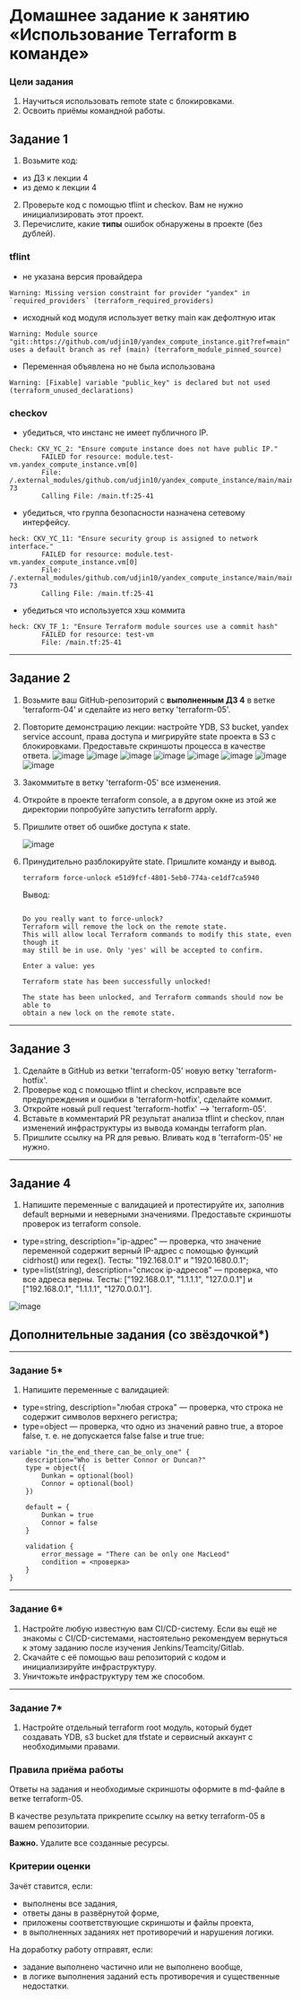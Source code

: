 # Домашнее задание к занятию «Использование Terraform в команде»

### Цели задания

1. Научиться использовать remote state с блокировками.
2. Освоить приёмы командной работы.

## Задание 1

1. Возьмите код:
- из ДЗ к лекции 4
- из демо к лекции 4
2. Проверьте код с помощью tflint и checkov. Вам не нужно инициализировать этот проект.
3. Перечислите, какие **типы** ошибок обнаружены в проекте (без дублей).
### tflint
- не указана версия провайдера
```
Warning: Missing version constraint for provider "yandex" in `required_providers` (terraform_required_providers)
```
- исходный код модуля использует ветку main как дефолтную итак
```
Warning: Module source "git::https://github.com/udjin10/yandex_compute_instance.git?ref=main" uses a default branch as ref (main) (terraform_module_pinned_source)
```
- Переменная объявлена но не была использована
```
Warning: [Fixable] variable "public_key" is declared but not used (terraform_unused_declarations)
```
### checkov
- убедиться, что инстанс не имеет публичного IP.
```
Check: CKV_YC_2: "Ensure compute instance does not have public IP."
        FAILED for resource: module.test-vm.yandex_compute_instance.vm[0]
        File: /.external_modules/github.com/udjin10/yandex_compute_instance/main/main.tf:24-73
        Calling File: /main.tf:25-41
```
- убедиться, что группа безопасности назначена сетевому интерфейсу.
```
heck: CKV_YC_11: "Ensure security group is assigned to network interface."
        FAILED for resource: module.test-vm.yandex_compute_instance.vm[0]
        File: /.external_modules/github.com/udjin10/yandex_compute_instance/main/main.tf:24-73
        Calling File: /main.tf:25-41
```
- убедиться что используется хэш коммита
```
heck: CKV_TF_1: "Ensure Terraform module sources use a commit hash"
        FAILED for resource: test-vm
        File: /main.tf:25-41
```
------

## Задание 2

1. Возьмите ваш GitHub-репозиторий с **выполненным ДЗ 4** в ветке 'terraform-04' и сделайте из него ветку 'terraform-05'.
2. Повторите демонстрацию лекции: настройте YDB, S3 bucket, yandex service account, права доступа и мигрируйте state проекта в S3 с блокировками. Предоставьте скриншоты процесса в качестве ответа.
   ![image](https://github.com/LexNezv/devops-netology/assets/60059176/291c234e-c671-43b4-b278-8977528436a1)
   ![image](https://github.com/LexNezv/devops-netology/assets/60059176/7abdc167-b3bb-482a-b442-efa834791bb3)
   ![image](https://github.com/LexNezv/devops-netology/assets/60059176/3db4b0dd-8ad9-42d8-b845-156b6e6bf07a)
   ![image](https://github.com/LexNezv/devops-netology/assets/60059176/c19f41a1-30df-4d02-8f86-6ba947055f83)
   ![image](https://github.com/LexNezv/devops-netology/assets/60059176/6f909ccc-0d3a-44f9-8ff3-fe63efd619c6)
   ![image](https://github.com/LexNezv/devops-netology/assets/60059176/9eef0939-bf6c-485b-acb4-5c2199db7fbd)
   ![image](https://github.com/LexNezv/devops-netology/assets/60059176/2045bb6f-4297-4ac1-9933-b3f4361ffd0d)
   ![image](https://github.com/LexNezv/devops-netology/assets/60059176/a02b7959-b44a-453e-82b7-2a36a1addbff)
   
   
4. Закоммитьте в ветку 'terraform-05' все изменения.
5. Откройте в проекте terraform console, а в другом окне из этой же директории попробуйте запустить terraform apply.
6. Пришлите ответ об ошибке доступа к state.
   
   ![image](https://github.com/LexNezv/devops-netology/assets/60059176/3080f2d1-b837-484e-890e-5302b6361f8e)

8. Принудительно разблокируйте state. Пришлите команду и вывод.
   ```
   terraform force-unlock e51d9fcf-4801-5eb0-774a-ce1df7ca5940
   ```
   Вывод:
   ```

   Do you really want to force-unlock?
   Terraform will remove the lock on the remote state.
   This will allow local Terraform commands to modify this state, even though it
   may still be in use. Only 'yes' will be accepted to confirm.

   Enter a value: yes

   Terraform state has been successfully unlocked!

   The state has been unlocked, and Terraform commands should now be able to
   obtain a new lock on the remote state.
   ```


------
## Задание 3  

1. Сделайте в GitHub из ветки 'terraform-05' новую ветку 'terraform-hotfix'.
2. Проверье код с помощью tflint и checkov, исправьте все предупреждения и ошибки в 'terraform-hotfix', сделайте коммит.
3. Откройте новый pull request 'terraform-hotfix' --> 'terraform-05'. 
4. Вставьте в комментарий PR результат анализа tflint и checkov, план изменений инфраструктуры из вывода команды terraform plan.
5. Пришлите ссылку на PR для ревью. Вливать код в 'terraform-05' не нужно.

------
## Задание 4

1. Напишите переменные с валидацией и протестируйте их, заполнив default верными и неверными значениями. Предоставьте скриншоты проверок из terraform console. 

- type=string, description="ip-адрес" — проверка, что значение переменной содержит верный IP-адрес с помощью функций cidrhost() или regex(). Тесты:  "192.168.0.1" и "1920.1680.0.1";
- type=list(string), description="список ip-адресов" — проверка, что все адреса верны. Тесты:  ["192.168.0.1", "1.1.1.1", "127.0.0.1"] и ["192.168.0.1", "1.1.1.1", "1270.0.0.1"].


![image](https://github.com/LexNezv/devops-netology/assets/60059176/2c4ddfa5-c637-49bc-b5a7-091741cb2656)


## Дополнительные задания (со звёздочкой*)
------
### Задание 5*
1. Напишите переменные с валидацией:
- type=string, description="любая строка" — проверка, что строка не содержит символов верхнего регистра;
- type=object — проверка, что одно из значений равно true, а второе false, т. е. не допускается false false и true true:
```
variable "in_the_end_there_can_be_only_one" {
    description="Who is better Connor or Duncan?"
    type = object({
        Dunkan = optional(bool)
        Connor = optional(bool)
    })

    default = {
        Dunkan = true
        Connor = false
    }

    validation {
        error_message = "There can be only one MacLeod"
        condition = <проверка>
    }
}
```
------
### Задание 6*

1. Настройте любую известную вам CI/CD-систему. Если вы ещё не знакомы с CI/CD-системами, настоятельно рекомендуем вернуться к этому заданию после изучения Jenkins/Teamcity/Gitlab.
2. Скачайте с её помощью ваш репозиторий с кодом и инициализируйте инфраструктуру.
3. Уничтожьте инфраструктуру тем же способом.


------
### Задание 7*
1. Настройте отдельный terraform root модуль, который будет создавать YDB, s3 bucket для tfstate и сервисный аккаунт с необходимыми правами. 

### Правила приёма работы

Ответы на задания и необходимые скриншоты оформите в md-файле в ветке terraform-05.

В качестве результата прикрепите ссылку на ветку terraform-05 в вашем репозитории.

**Важно.** Удалите все созданные ресурсы.

### Критерии оценки

Зачёт ставится, если:

* выполнены все задания,
* ответы даны в развёрнутой форме,
* приложены соответствующие скриншоты и файлы проекта,
* в выполненных заданиях нет противоречий и нарушения логики.

На доработку работу отправят, если:

* задание выполнено частично или не выполнено вообще,
* в логике выполнения заданий есть противоречия и существенные недостатки. 




